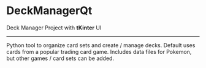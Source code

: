 
# DeckManagerQt

Deck Manager Project with **tKinter** UI

---

Python tool to organize card sets and create / manage decks. Default uses cards from a popular trading card game.
Includes data files for Pokemon, but other games / card sets can be added.